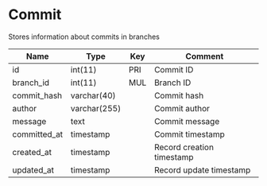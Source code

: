 # Commit

Stores information about commits in branches

| Name         | Type         | Key | Comment                   |
|--------------|--------------|-----|---------------------------|
| id           | int(11)      | PRI | Commit ID                 |
| branch_id    | int(11)      | MUL | Branch ID                 |
| commit_hash  | varchar(40)  |     | Commit hash               |
| author       | varchar(255) |     | Commit author             |
| message      | text         |     | Commit message            |
| committed_at | timestamp    |     | Commit timestamp          |
| created_at   | timestamp    |     | Record creation timestamp |
| updated_at   | timestamp    |     | Record update timestamp   |
